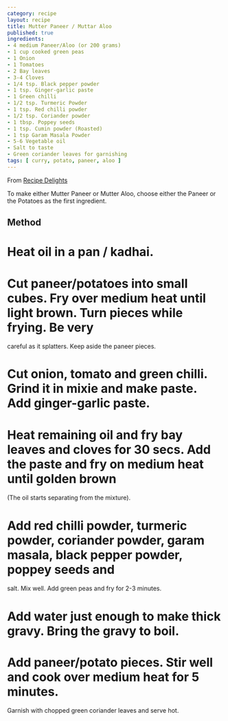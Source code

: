 ```yaml
---
category: recipe
layout: recipe
title: Mutter Paneer / Muttar Aloo
published: true
ingredients:
- 4 medium Paneer/Aloo (or 200 grams)
- 1 cup cooked green peas
- 1 Onion
- 1 Tomatoes
- 2 Bay leaves
- 3-4 Cloves
- 1/4 tsp. Black pepper powder
- 1 tsp. Ginger-garlic paste
- 1 Green chilli
- 1/2 tsp. Turmeric Powder
- 1 tsp. Red chilli powder
- 1/2 tsp. Coriander powder
- 1 tbsp. Poppey seeds
- 1 tsp. Cumin powder (Roasted)
- 1 tsp Garam Masala Powder
- 5-6 Vegetable oil
- Salt to taste
- Green coriander leaves for garnishing
tags: [ curry, potato, paneer, aloo ]
---
```

From [Recipe Delights](http://www.recipedelights.com/recipes/vegdishes/Mutterpaneer.htm)

To make either Mutter Paneer or Mutter Aloo, choose either the Paneer or the Potatoes as the first ingredient.

## Method ##

# Heat oil in a pan / kadhai.
# Cut paneer/potatoes into small cubes. Fry over medium heat until light brown. Turn pieces while frying. Be very
  careful as it splatters. Keep aside the paneer pieces.
# Cut onion, tomato and green chilli. Grind it in mixie and make paste. Add ginger-garlic paste.
# Heat remaining oil and fry bay leaves and cloves for 30 secs. Add the paste and fry on medium heat until golden brown
  (The oil starts separating from the mixture).
# Add red chilli powder, turmeric powder, coriander powder, garam masala, black pepper powder, poppey seeds and
  salt. Mix well. Add green peas and fry for 2-3 minutes.
# Add water just enough to make thick gravy. Bring the gravy to boil.
# Add paneer/potato pieces. Stir well and cook over medium heat for 5 minutes.

Garnish with chopped green coriander leaves and serve hot.
